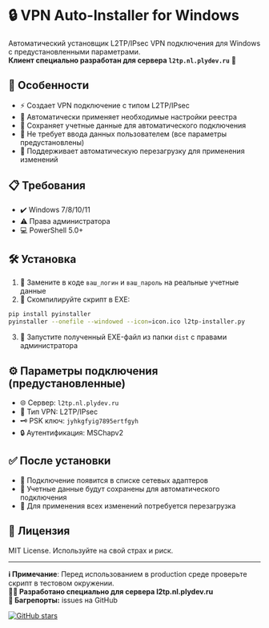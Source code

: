 
# 🔒 VPN Auto-Installer for Windows

Автоматический установщик L2TP/IPsec VPN подключения для Windows с предустановленными параметрами.  
**Клиент специально разработан для сервера `l2tp.nl.plydev.ru`** 🚀

## 🌟 Особенности

- ⚡ Создает VPN подключение с типом L2TP/IPsec
- 🔧 Автоматически применяет необходимые настройки реестра
- 🔑 Сохраняет учетные данные для автоматического подключения
- 🤖 Не требует ввода данных пользователем (все параметры предустановлены)
- 🔄 Поддерживает автоматическую перезагрузку для применения изменений

## 📋 Требования

- ✔️ Windows 7/8/10/11
- ⚠️ Права администратора
- 💻 PowerShell 5.0+

## 🛠️ Установка

1. 📝 Замените в коде `ваш_логин` и `ваш_пароль` на реальные учетные данные
2. 🔄 Скомпилируйте скрипт в EXE:

```bash
pip install pyinstaller
pyinstaller --onefile --windowed --icon=icon.ico l2tp-installer.py
```

3. 🚀 Запустите полученный EXE-файл из папки `dist` с правами администратора

## ⚙️ Параметры подключения (предустановленные)

- 🌐 Сервер: `l2tp.nl.plydev.ru`
- 🔐 Тип VPN: L2TP/IPsec
- 🗝️ PSK ключ: `jyhkgfyig7895ertfgyh`
- 🔒 Аутентификация: MSChapv2

## ✅ После установки

- 📶 Подключение появится в списке сетевых адаптеров
- 💾 Учетные данные будут сохранены для автоматического подключения
- 🔄 Для применения всех изменений потребуется перезагрузка

## 📜 Лицензия

MIT License. Используйте на свой страх и риск.  

---

**ℹ️ Примечание**: Перед использованием в production среде проверьте скрипт в тестовом окружении.  
**👨‍💻 Разработано специально для сервера l2tp.nl.plydev.ru**  
**🐞 Багрепорты:** issues на GitHub  

[![GitHub stars](https://img.shields.io/github/stars/ваш_username/ваш_репозиторий?style=social)](https://github.com/Fanepka/l2tp-installer)
